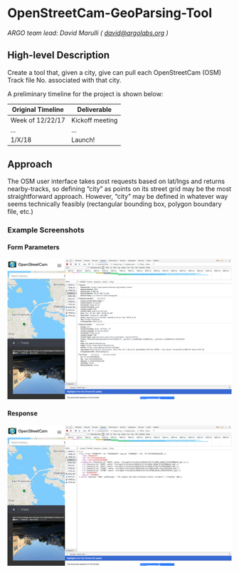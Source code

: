 # OpenStreetCam-GeoParsing-Tool
_ARGO team lead: David Marulli ( david@argolabs.org )_


## High-level Description
Create a tool that, given a city, give can pull each OpenStreetCam (OSM) Track file No. associated with that city.

A preliminary timeline for the project is shown below:

| Original Timeline | Deliverable |
| ------------- | ------------- |
| Week of 12/22/17 | Kickoff meeting |
| ...| ... |
| 1/X/18 | Launch! |

## Approach

The OSM user interface takes post requests based on lat/lngs and returns nearby-tracks, so defining “city” as points on its street grid may be the most straightforward approach. However, “city” may be defined in whatever way seems technically feasibly (rectangular bounding box, polygon boundary file, etc.)

### Example Screenshots
#### Form Parameters
![post request form](./img/post_req_example_form.png?raw=true "Form Parameters")

#### Response
![post request response](./img/post_req_example_response.png?raw=true "Response")
